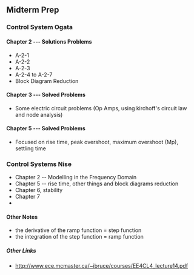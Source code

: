 ## Midterm Prep

### Control System Ogata

#### Chapter 2 --- Solutions Problems

* A-2-1
* A-2-2
* A-2-3
* A-2-4 to A-2-7
* Block Diagram Reduction

#### Chapter 3 --- Solved Problems 

* Some electric circuit problems (Op Amps, using kirchoff's circuit law and node analysis)

#### Chapter 5 --- Solved Problems

* Focused on rise time, peak overshoot, maximum overshoot (Mp), settling time

### Control Systems Nise

* Chapter 2 -- Modelling in the Frequency Domain
* Chapter 5 -- rise time, other things and block diagrams reduction
* Chapter 6, stability
* Chapter 7
*
 
#### Other Notes
- the derivative of the ramp function = step function
- the integration of the step function = ramp function

##### Other Links
- http://www.ece.mcmaster.ca/~ibruce/courses/EE4CL4_lecture14.pdf